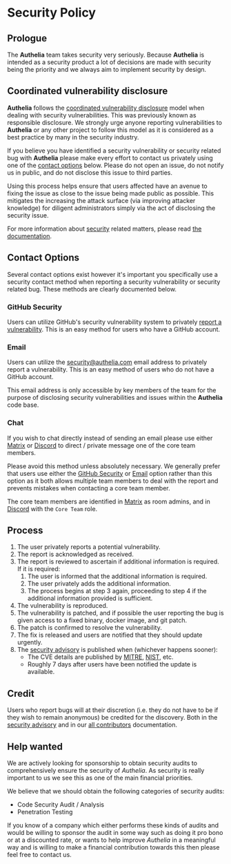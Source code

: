 # Security Policy

## Prologue

The __Authelia__ team takes security very seriously. Because __Authelia__ is intended as a security product a lot of
decisions are made with security being the priority and we always aim to implement security by design.

## Coordinated vulnerability disclosure

__Authelia__ follows the
[coordinated vulnerability disclosure](https://en.wikipedia.org/wiki/Coordinated_vulnerability_disclosure) model when
dealing with security vulnerabilities. This was previously known as responsible disclosure. We strongly urge anyone
reporting vulnerabilities to __Authelia__ or any other project to follow this model as it is considered as a best
practice by many in the security industry.

If you believe you have identified a security vulnerability or security related bug with __Authelia__ please make every
effort to contact us privately using one of the [contact options](#contact-options) below. Please do not open an issue,
do not notify us in public, and do not disclose this issue to third parties.

Using this process helps ensure that users affected have an avenue to fixing the issue as close to the issue being
made public as possible. This mitigates the increasing the attack surface (via improving attacker knowledge) for
diligent administrators simply via the act of disclosing the security issue.

For more information about [security](https://www.authelia.com/information/security/) related matters, please read
[the documentation](https://www.authelia.com/information/security/).

## Contact Options

Several contact options exist however it's important you specifically use a security contact method when reporting a
security vulnerability or security related bug. These methods are clearly documented below.

### GitHub Security

Users can utilize GitHub's security vulnerability system to privately [report a vulnerability]. This is an easy method
for users who have a GitHub account.

### Email

Users can utilize the [security@authelia.com](mailto:security@authelia.com) email address to privately report a
vulnerability. This is an easy method of users who do not have a GitHub account.

This email address is only accessible by key members of the team for the purpose of disclosing security vulnerabilities
and issues within the __Authelia__ code base.

### Chat

If you wish to chat directly instead of sending an email please use either [Matrix](README.md#matrix) or
[Discord](README.md#discord) to direct / private message one of the core team members.

Please avoid this method unless absolutely necessary. We generally prefer that users use either the
[GitHub Security](#github-security) or [Email](#email) option rather than this option as it both allows multiple team
members to deal with the report and prevents mistakes when contacting a core team member.

The core team members are identified in [Matrix](README.md#matrix) as room admins, and in [Discord](README.md#discord)
with the `Core Team` role.

## Process

1. The user privately reports a potential vulnerability.
2. The report is acknowledged as received.
3. The report is reviewed to ascertain if additional information is required. If it is required:
   1. The user is informed that the additional information is required.
   2. The user privately adds the additional information.
   3. The process begins at step 3 again, proceeding to step 4 if the additional information provided is sufficient.
4. The vulnerability is reproduced.
5. The vulnerability is patched, and if possible the user reporting the bug is given access to a fixed binary, docker
   image, and git patch.
6. The patch is confirmed to resolve the vulnerability.
7. The fix is released and users are notified that they should update urgently.
8. The [security advisory] is published when (whichever happens sooner):
   - The CVE details are published by [MITRE], [NIST], etc.
   - Roughly 7 days after users have been notified the update is available.

[MITRE]: https://www.mitre.org/
[NIST]: https://www.nist.gov/

## Credit

Users who report bugs will at their discretion (i.e. they do not have to be if they wish to remain anonymous) be
credited for the discovery. Both in the [security advisory] and in our [all contributors](README.md#contribute)
documentation.

## Help wanted

We are actively looking for sponsorship to obtain security audits to comprehensively ensure the security of _Authelia_.
As security is really important to us we see this as one of the main financial priorities.

We believe that we should obtain the following categories of security audits:

* Code Security Audit / Analysis
* Penetration Testing

If you know of a company which either performs these kinds of audits and would be willing to sponsor the audit in some
way such as doing it pro bono or at a discounted rate, or wants to help improve _Authelia_ in a meaningful way and is
willing to make a financial contribution towards this then please feel free to contact us.

[security advisory]: https://github.com/authelia/authelia/security/advisories
[report a vulnerability]: https://github.com/authelia/authelia/security/advisories/new

